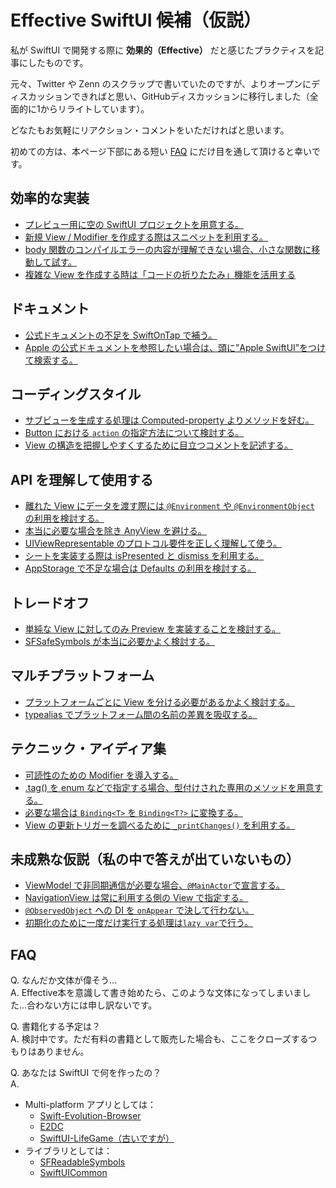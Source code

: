 # Effective SwiftUI 候補（仮説）

私が SwiftUI で開発する際に **効果的（Effective）** だと感じたプラクティスを記事にしたものです。

元々、Twitter や Zenn のスクラップで書いていたのですが、よりオープンにディスカッションできればと思い、GitHubディスカッションに移行しました（全面的に1からリライトしています）。

どなたもお気軽にリアクション・コメントをいただければと思います。

初めての方は、本ページ下部にある短い [FAQ](#FAQ) にだけ目を通して頂けると幸いです。

## 効率的な実装
* [プレビュー用に空の SwiftUI プロジェクトを用意する。](https://github.com/YusukeHosonuma/Effective-SwiftUI/discussions/9)
* [新規 View / Modifier を作成する際はスニペットを利用する。](https://github.com/YusukeHosonuma/Effective-SwiftUI/discussions/11)
* [body 関数のコンパイルエラーの内容が理解できない場合、小さな関数に移動して試す。](https://github.com/YusukeHosonuma/Effective-SwiftUI/discussions/13)
* [複雑な View を作成する時は「コードの折りたたみ」機能を活用する](https://github.com/YusukeHosonuma/Effective-SwiftUI/discussions/2)

## ドキュメント
* [公式ドキュメントの不足を SwiftOnTap で補う。](https://github.com/YusukeHosonuma/Effective-SwiftUI/discussions/10)
* [Apple の公式ドキュメントを参照したい場合は、頭に”Apple SwiftUI”をつけて検索する。](https://github.com/YusukeHosonuma/Effective-SwiftUI/discussions/19)

## コーディングスタイル
* [サブビューを生成する処理は Computed-property よりメソッドを好む。](https://github.com/YusukeHosonuma/Effective-SwiftUI/discussions/8)
* [Button における `action` の指定方法について検討する。](https://github.com/YusukeHosonuma/Effective-SwiftUI/discussions/20)
* [View の構造を把握しやすくするために目立つコメントを記述する。](https://github.com/YusukeHosonuma/Effective-SwiftUI/discussions/25)

## API を理解して使用する
* [離れた View にデータを渡す際には `@Environment` や `@EnvironmentObject` の利用を検討する。](https://github.com/YusukeHosonuma/Effective-SwiftUI/discussions/28)
* [本当に必要な場合を除き AnyView を避ける。](https://github.com/YusukeHosonuma/Effective-SwiftUI/discussions/7)
* [UIViewRepresentable のプロトコル要件を正しく理解して使う。](https://github.com/YusukeHosonuma/Effective-SwiftUI/discussions/5)
* [シートを実装する際は isPresented と dismiss を利用する。](https://github.com/YusukeHosonuma/Effective-SwiftUI/discussions/14)
* [AppStorage で不足な場合は Defaults の利用を検討する。](https://github.com/YusukeHosonuma/Effective-SwiftUI/discussions/23)

## トレードオフ
* [単純な View に対してのみ Preview を実装することを検討する。](https://github.com/YusukeHosonuma/Effective-SwiftUI/discussions/18)
* [SFSafeSymbols が本当に必要かよく検討する。](https://github.com/YusukeHosonuma/Effective-SwiftUI/discussions/12)

## マルチプラットフォーム
* [プラットフォームごとに View を分ける必要があるかよく検討する。](https://github.com/YusukeHosonuma/Effective-SwiftUI/discussions/15)
* [typealias でプラットフォーム間の名前の差異を吸収する。](https://github.com/YusukeHosonuma/Effective-SwiftUI/discussions/17)

## テクニック・アイディア集
* [可読性のための Modifier を導入する。](https://github.com/YusukeHosonuma/Effective-SwiftUI/discussions/6)
* [.tag() を enum などで指定する場合、型付けされた専用のメソッドを用意する。](https://github.com/YusukeHosonuma/Effective-SwiftUI/discussions/16)
* [必要な場合は `Binding<T>` を `Binding<T?>` に変換する。](https://github.com/YusukeHosonuma/Effective-SwiftUI/discussions/27)
* [View の更新トリガーを調べるために `_printChanges()` を利用する。](https://github.com/YusukeHosonuma/Effective-SwiftUI/discussions/24)

## 未成熟な仮説（私の中で答えが出ていないもの）
* [ViewModel で非同期通信が必要な場合、`@MainActor`で宣言する。](https://github.com/YusukeHosonuma/Effective-SwiftUI/discussions/21)
* [NavigationView は常に利用する側の View で指定する。](https://github.com/YusukeHosonuma/Effective-SwiftUI/discussions/22)
* [`@ObservedObject` への DI を `onAppear` で決して行わない。](https://github.com/YusukeHosonuma/Effective-SwiftUI/discussions/26)
* [初期化のために一度だけ実行する処理は`lazy var`で行う。](https://github.com/YusukeHosonuma/Effective-SwiftUI/discussions/3)

## FAQ

Q. なんだか文体が偉そう...<br>
A. Effective本を意識して書き始めたら、このような文体になってしまいました...合わない方には申し訳ないです。

Q. 書籍化する予定は？<br>
A. 検討中です。ただ有料の書籍として販売した場合も、ここをクローズするつもりはありません。

Q. あなたは SwiftUI で何を作ったの？<br>
A. <br>
- Multi-platform アプリとしては：
  - [Swift-Evolution-Browser](https://github.com/YusukeHosonuma/Swift-Evolution-Browser)
  - [E2DC](https://github.com/YusukeHosonuma/E2DC)
  - [SwiftUI-LifeGame（古いですが）](https://github.com/YusukeHosonuma/SwiftUI-LifeGame)
- ライブラリとしては：
  - [SFReadableSymbols](https://github.com/YusukeHosonuma/SFReadableSymbols)
  - [SwiftUICommon](https://github.com/YusukeHosonuma/SwiftUICommon)
